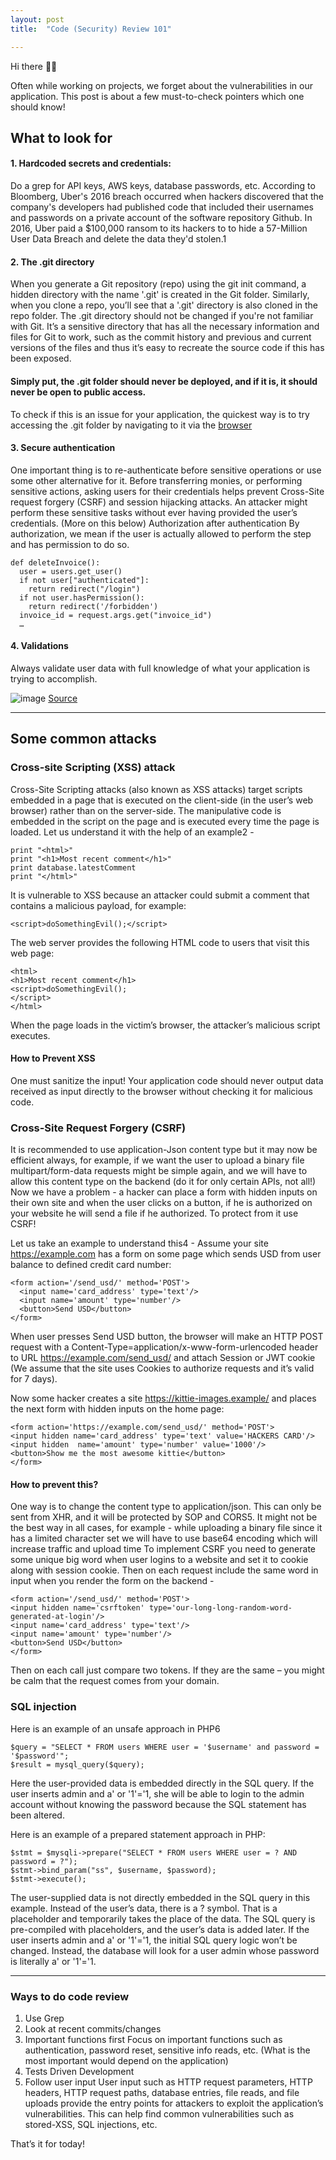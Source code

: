 ```yaml
---
layout: post
title:  "Code (Security) Review 101"

---
```


Hi there 👋🏽

Often while working on projects, we forget about the vulnerabilities in our application. This post is about a few must-to-check pointers which one should know!

## What to look for

#### 1. Hardcoded secrets and credentials:
Do a grep for API keys, AWS keys, database passwords, etc.
According to Bloomberg, Uber's 2016 breach occurred when hackers discovered that the company's developers had published code that included their usernames and passwords on a private account of the software repository Github. In 2016, Uber paid a $100,000 ransom to its hackers to to hide a 57-Million User Data Breach and delete the data they'd stolen.1

#### 2. The .git directory
When you generate a Git repository (repo) using the git init command, a hidden directory with the name '.git' is created in the Git folder. Similarly, when you clone a repo, you’ll see that a '.git' directory is also cloned in the repo folder. The .git directory should not be changed if you're not familiar with Git. It’s a sensitive directory that has all the necessary information and files for Git to work, such as the commit history and previous and current versions of the files and thus it’s easy to recreate the source code if this has been exposed.
#### Simply put, the .git folder should never be deployed, and if it is, it should never be open to public access.
To check if this is an issue for your application, the quickest way is to try accessing the .git folder by navigating to it via the [browser](www.example.com/.git/)

#### 3. Secure authentication
One important thing is to re-authenticate before sensitive operations or use some other alternative for it. Before transferring monies, or performing sensitive actions, asking users for their credentials helps prevent Cross-Site request forgery (CSRF) and session hijacking attacks. An attacker might perform these sensitive tasks without ever having provided the user’s credentials. (More on this below)
Authorization after authentication
By authorization, we mean if the user is actually allowed to perform the step and has permission to do so.

```
def deleteInvoice():
  user = users.get_user()
  if not user["authenticated"]:
    return redirect("/login")
  if not user.hasPermission():
    return redirect('/forbidden')
  invoice_id = request.args.get("invoice_id")
  …
```

#### 4. Validations
Always validate user data with full knowledge of what your application is trying to accomplish.

![image](https://user-images.githubusercontent.com/10815402/139590512-860ae41b-c767-447d-bc36-cd795cd324ef.png)
[Source](https://xkcd.com/327/)


---


## Some common attacks
### Cross-site Scripting (XSS) attack
Cross-Site Scripting attacks (also known as XSS attacks) target scripts embedded in a page that is executed on the client-side (in the user’s web browser) rather than on the server-side. The manipulative code is embedded in the script on the page and is executed every time the page is loaded. Let us understand it with the help of an example2 -

```
print "<html>"
print "<h1>Most recent comment</h1>"
print database.latestComment
print "</html>"
```
It is vulnerable to XSS because an attacker could submit a comment that contains a malicious payload, for example:

```
<script>doSomethingEvil();</script>
```
The web server provides the following HTML code to users that visit this web page:
```
<html> 
<h1>Most recent comment</h1> 
<script>doSomethingEvil();
</script>
</html>
```
When the page loads in the victim’s browser, the attacker’s malicious script executes. 

#### How to Prevent XSS
One must sanitize the input! Your application code should never output data received as input directly to the browser without checking it for malicious code.

### Cross-Site Request Forgery (CSRF)
It is recommended to use application-Json content type but it may now be efficient always, for example, if we want the user to upload a binary file multipart/form-data requests might be simple again, and we will have to allow this content type on the backend (do it for only certain APIs, not all!)
Now we have a problem - a hacker can place a form with hidden inputs on their own site and when the user clicks on a button, if he is authorized on your website he will send a file if he authorized. To protect from it use CSRF!

Let us take an example to understand this4 -
Assume your site https://example.com has a form on some page which sends USD from user balance to defined credit card number:

```
<form action='/send_usd/' method='POST'>    
  <input name='card_address' type='text'/>    
  <input name='amount' type='number'/>    
  <button>Send USD</button> 
</form>﻿
```
When user presses Send USD button, the browser will make an HTTP POST request with a Content-Type=application/x-www-form-urlencoded header to URL https://example.com/send_usd/ and attach Session or JWT cookie (We assume that the site uses Cookies to authorize requests and it’s valid for 7 days).

Now some hacker creates a site https://kittie-images.example/ and places the next form with hidden inputs on the home page:
```
<form action='https://example.com/send_usd/' method='POST'>     
<input hidden name='card_address' type='text' value='HACKERS CARD'/>    
<input hidden  name='amount' type='number' value='1000'/>      
<button>Show me the most awesome kittie</button> 
</form>﻿ 
```

#### How to prevent this?

One way is to change the content type to application/json. This can only be sent from XHR, and it will be protected by SOP and CORS5. It might not be the best way in all cases, for example - while uploading a binary file since it has a limited character set we will have to use base64 encoding which will increase traffic and upload time
To implement CSRF you need to generate some unique big word when user logins to a website and set it to cookie along with session cookie. Then on each request include the same word in input when you render the form on the backend -
```
<form action='/send_usd/' method='POST'>
<input hidden name='csrftoken' type='our-long-long-random-word-generated-at-login'/>
<input name='card_address' type='text'/>
<input name='amount' type='number'/>
<button>Send USD</button>
</form>﻿ 
```
Then on each call just compare two tokens. If they are the same – you might be calm that the request comes from your domain.

### SQL injection
Here is an example of an unsafe approach in PHP6
```
$query = "SELECT * FROM users WHERE user = '$username' and password = '$password'";
$result = mysql_query($query);
```
Here the user-provided data is embedded directly in the SQL query. If the user inserts admin and a' or '1'='1, she will be able to login to the admin account without knowing the password because the SQL statement has been altered.

Here is an example of a prepared statement approach in PHP:
```
$stmt = $mysqli->prepare("SELECT * FROM users WHERE user = ? AND password = ?");
$stmt->bind_param("ss", $username, $password);
$stmt->execute();
```
The user-supplied data is not directly embedded in the SQL query in this example. Instead of the user’s data, there is a ? symbol. That is a placeholder and temporarily takes the place of the data. The SQL query is pre-compiled with placeholders, and the user’s data is added later. If the user inserts admin and a' or '1'='1, the initial SQL query logic won’t be changed. Instead, the database will look for a user admin whose password is literally a' or '1'='1.

---

### Ways to do code review
1. Use Grep
2. Look at recent commits/changes
3. Important functions first
Focus on important functions such as authentication, password reset, sensitive info reads, etc. (What is the most important would depend on the application)
4. Tests Driven Development
5. Follow user input
User input such as HTTP request parameters, HTTP headers, HTTP request paths, database entries, file reads, and file uploads provide the entry points for attackers to exploit the application’s vulnerabilities. This can help find common vulnerabilities such as stored-XSS, SQL injections, etc.

That’s it for today!
